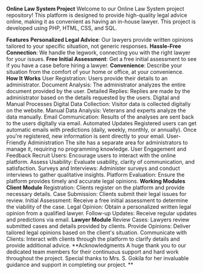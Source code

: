 **Online Law System Project**
Welcome to our Online Law System project repository! This platform is designed to provide high-quality legal advice online, making it as convenient as having an in-house lawyer. 
This project is developed using PHP, HTML, CSS, and SQL.

**Features**
**Personalized Legal Advice**: Our lawyers provide written opinions tailored to your specific situation, not generic responses.
**Hassle-Free Connection**: We handle the legwork, connecting you with the right lawyer for your issues.
**Free Initial Assessment**: Get a free initial assessment to see if you have a case before hiring a lawyer.
**Convenience**: Describe your situation from the comfort of your home or office, at your convenience.
**How It Works**
User Registration: Users provide their details to an administrator.
Document Analysis: The administrator analyzes the entire document provided by the user.
Detailed Replies: Replies are made by the administrator based on the details requested by the users.
Digital and Manual Processes
Digital Data Collection: Visitor data is collected digitally on the website.
Manual Data Analysis: Veterans and experts analyze the data manually.
Email Communication: Results of the analyses are sent back to the users digitally via email.
Automated Updates
Registered users can get automatic emails with predictions (daily, weekly, monthly, or annually).
Once you're registered, new information is sent directly to your email.
User-Friendly Administration
The site has a separate area for administrators to manage it, requiring no programming knowledge.
User Engagement and Feedback
Recruit Users: Encourage users to interact with the online platform.
Assess Usability: Evaluate usability, clarity of communication, and satisfaction.
Surveys and Interviews: Administer surveys and conduct interviews to gather qualitative insights.
Platform Evaluation: Ensure the platform provides timely and accurate legal opinions.
**Working Modules
Client Module**
Registration: Clients register on the platform and provide necessary details.
Case Submission: Clients submit their legal issues for review.
Initial Assessment: Receive a free initial assessment to determine the viability of the case.
Legal Opinion: Obtain a personalized written legal opinion from a qualified lawyer.
Follow-up Updates: Receive regular updates and predictions via email.
**Lawyer Module**
Review Cases: Lawyers review submitted cases and details provided by clients.
Provide Opinions: Deliver tailored legal opinions based on the client's situation.
Communicate with Clients: Interact with clients through the platform to clarify details and provide additional advice.
**Acknowledgments
A huge thank you to our dedicated team members for their continuous support and hard work throughout the project. 
Special thanks to Mrs. S. Gokila for her invaluable guidance and support in completing our project.
**

